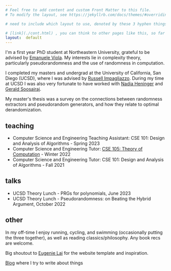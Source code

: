 ```yaml
---
# Feel free to add content and custom Front Matter to this file.
# To modify the layout, see https://jekyllrb.com/docs/themes/#overriding-theme-defaults

# need to include which layout to use, denoted by these 3 hyphen things

# [link](./cont.html) , you can think to other pages like this, so far will have this one page
layout:  default
---
```

I'm a first year PhD student at Northeastern University, grateful to be advised by [Emanuele Viola](https://www.ccs.neu.edu/home/viola/). My interests lie in complexity theory, particularly pseudorandomness and the use of randomness in computation.

I completed my masters and undergrad at the University of California, San Diego (UCSD), where I was advised by [Russell Impagliazzo](https://cseweb.ucsd.edu/~russell/). During my time at UCSD I was also very fortunate to have worked with [Nadia Heninger](https://cseweb.ucsd.edu/~nadiah/) and [Gerald Soosairaj](https://geraldsoosairaj.github.io/).


My master's thesis was a survey on the connections between randomness extractors and pseudorandom generators, and how they relate to optimal derandomization.


## teaching
- Computer Science and Engineering Teaching Assistant: CSE 101: Design and Analysis of Algorithms - Spring 2023
- Computer Science and Engineering Tutor: [CSE 105: Theory of Computation](https://cseweb.ucsd.edu/classes/wi22/cse105-a/) - Winter 2022
- Computer Science and Engineering Tutor: CSE 101: Design and Analysis of Algorithms - Fall 2021


## talks
- UCSD Theory Lunch - PRGs for polynomials, June 2023
- UCSD Theory Lunch - Pseudorandomness: on Beating the Hybrid Argument, October 2022

## other
In my off-time I enjoy running, cycling, and swimming (occasionally putting the three together), as well as reading classics/philosophy. Any book recs are welcome.

Big shoutout to [Eugenie Lai](https://eugenielai.github.io/) for the website template and inspiration.

[Blog](./blog.html) where I try to write about things
